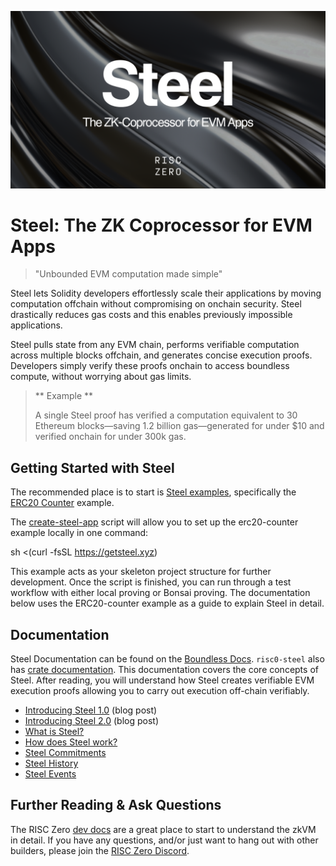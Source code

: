![Steel banner](./steel-banner.png)

# Steel: The ZK Coprocessor for EVM Apps

> "Unbounded EVM computation made simple"

Steel lets Solidity developers effortlessly scale their applications by moving computation offchain without compromising on onchain security. Steel drastically reduces gas costs and this enables previously impossible applications.

Steel pulls state from any EVM chain, performs verifiable computation across multiple blocks offchain, and generates concise execution proofs. Developers simply verify these proofs onchain to access boundless compute, without worrying about gas limits.

> ** Example **
>
> A single Steel proof has verified a computation equivalent to 30 Ethereum blocks—saving 1.2 billion gas—generated for under $10 and verified onchain for under 300k gas.

## Getting Started with Steel

The recommended place is to start is [Steel examples], specifically the [ERC20 Counter] example.

The [create-steel-app] script will allow you to set up the erc20-counter example locally in one command:

sh <(curl -fsSL https://getsteel.xyz)

This example acts as your skeleton project structure for further development. Once the script is finished, you can run through a test workflow with either local proving or Bonsai proving. The documentation below uses the ERC20-counter example as a guide to explain Steel in detail.

## Documentation

Steel Documentation can be found on the [Boundless Docs]. `risc0-steel` also has [crate documentation]. This documentation covers the core concepts of Steel. After reading, you will understand how Steel creates verifiable EVM execution proofs allowing you to carry out execution off-chain verifiably.

- [Introducing Steel 1.0] (blog post)
- [Introducing Steel 2.0] (blog post)
- [What is Steel?]
- [How does Steel work?]
- [Steel Commitments]
- [Steel History]
- [Steel Events]

## Further Reading & Ask Questions

The RISC Zero [dev docs][dev-docs] are a great place to start to understand the zkVM in detail. If you have any questions, and/or just want to hang out with other builders, please join the [RISC Zero Discord][risczero-discord].

[Steel examples]: https://github.com/risc0/risc0-ethereum/blob/main/examples
[ERC20 Counter]: https://github.com/risc0/risc0-ethereum/blob/main/examples/erc20-counter
[create-steel-app]: https://github.com/risc0/risc0-ethereum/blob/main/crates/steel/docs/create-steel-app
[crate documentation]: https://risc0.github.io/risc0-ethereum/risc0_steel/
[Introducing Steel 1.0]: https://risczero.com/blog/introducing-steel-1.0
[Introducing Steel 2.0]: https://risczero.com/blog/introducing-steel-2.0
[Boundless Docs]: https://docs.beboundless.xyz/developers/steel/what-is-steel
[What is Steel?]: https://docs.beboundless.xyz/developers/steel/what-is-steel
[How does Steel work?]: https://docs.beboundless.xyz/developers/steel/how-it-works
[Steel Commitments]: https://docs.beboundless.xyz/developers/steel/commitments
[Steel History]: https://docs.beboundless.xyz/developers/steel/history
[Steel Events]: https://docs.beboundless.xyz/developers/steel/events
[dev-docs]: https://dev.risczero.com/api/
[risczero-discord]: https://discord.com/invite/risczero
